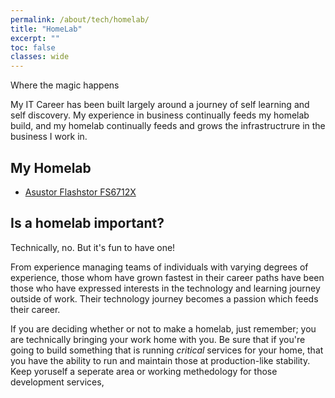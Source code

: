 ```yaml
---
permalink: /about/tech/homelab/
title: "HomeLab"
excerpt: ""
toc: false
classes: wide
---
```

Where the magic happens

My IT Career has been built largely around a journey of self learning and self discovery. My experience in business continually feeds my homelab build, and my homelab continually feeds and grows the infrastructrure in the business I work in.

## My Homelab

- [Asustor Flashstor FS6712X](https://www.asustor.com/en-gb/product?p_id=80)

## Is a homelab important?

Technically, no. But it's fun to have one!

From experience managing teams of individuals with varying degrees of experience, those whom have grown fastest in their career paths have been those who have expressed interests in the technology and learning journey outside of work. Their technology journey becomes a passion which feeds their career.

If you are deciding whether or not to make a homelab, just remember; you are technically bringing your work home with you. Be sure that if you're going to build something that is running *critical* services for your home, that you have the ability to run and maintain those at production-like stability. Keep yoruself a seperate area or working methedology for those development services,
